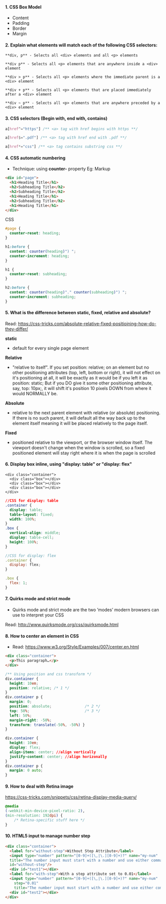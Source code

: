 #### 1. CSS Box Model
* Content
* Padding
* Border
* Margin

#### 2. Explain what elements will match each of the following CSS selectors:
```
**div, p** - Selects all <div> elements and all <p> elements

**div p** - Selects all <p> elements that are anywhere inside a <div> element

**div > p** - Selects all <p> elements where the immediate parent is a <div> element

**div + p** - Selects all <p> elements that are placed immediately after a <div> element

**div ~ p** - Selects all <p> elements that are anywhere preceded by a <div> element
```

#### 3. CSS selectors (Begin with, end with, contains)

```css
a[href^="https"] /** <a> tag with href begins with https **/

a[href$=".pdf"] /** <a> tag with href end with .pdf **/

a[href*="css"] /** <a> tag contains substring css **/

```

#### 4. CSS automatic numbering
* Technique: using **counter-** property
Eg:
Markup
```html
<div id="page">
  <h1>Heading Title</h1>
  <h2>Subheading Title</h2>
  <h2>Subheading Title</h2>
  <h1>Heading Title</h1>
  <h2>Subheading Title</h2>
  <h1>Heading Title</h1>
</div>
```
CSS
```css
#page {
  counter-reset: heading;
}

h1:before {
  content: counter(heading)") ";
  counter-increment: heading;
}

h1 {
  counter-reset: subheading;
}

h2:before {
  content: counter(heading)"." counter(subheading)") ";
  counter-increment: subheading;
}
```

#### 5. What is the difference between static, fixed, relative and absolute?

Read: https://css-tricks.com/absolute-relative-fixed-positioining-how-do-they-differ/

**static**
* default for every single page element

**Relative**
* "relative to itself". If you set position: relative; on an element but no other positioning attributes (top, left, bottom or right), it will not effect on it's positioning at all, it will be exactly as it would be if you left it as position: static; But if you DO give it some other positioning attribute, say, top: 10px;, it will shift it's position 10 pixels DOWN from where it would NORMALLY be.

**Absolute**
* relative to the next parent element with relative (or absolute) positioning. If there is no such parent, it will default all the way back up to the <html> element itself meaning it will be placed relatively to the page itself.

**Fixed**
* positioned relative to the viewport, or the browser window itself. The viewport doesn't change when the window is scrolled, so a fixed positioned element will stay right where it is when the page is scrolled

#### 6. Display box inline, using "display: table" or "display: flex"

```
<div class="container">
  <div class="box"></div>
  <div class="box"></div>
  <div class="box"></div>
</div>

```

```css
//CSS for display: table
.container {
  display: table;
  table-layout: fixed;
  width: 100%;
}
.box {
  vertical-align: middle;
  display: table-cell;
  height: 100%;
}
```

```js
//CSS for display: flex
.container {
  display: flex;
}

.box {
  flex: 1;
}

```

#### 7. Quirks mode and strict mode

* Quirks mode and strict mode are the two ’modes’ modern browsers can use to interpret your CSS

Read: http://www.quirksmode.org/css/quirksmode.html


#### 8. How to center an element in CSS

* Read: https://www.w3.org/Style/Examples/007/center.en.html

```html
<div class="container">
  <p>This paragraph…</p>
</div>
```

```css
/** Using position and css transform */
div.container {
  height: 10em;
  position: relative; /* 1 */
}
div.container p {
  margin: 0;
  position: absolute;               /* 2 */
  top: 50%;                         /* 3 */
  left: 50%;
  margin-right: -50%;
  transform: translate(-50%, -50%) }
}
```

```css
div.container {
  height: 10em;
  display: flex;
  align-items: center; //align vertically
  justify-content: center; //align horizonally
}
div.container p {
  margin: 0 auto;
}
```

#### 9. How to deal with Retina image
https://css-tricks.com/snippets/css/retina-display-media-query/

```css
@media
(-webkit-min-device-pixel-ratio: 2),
(min-resolution: 192dpi) {
    /* Retina-specific stuff here */
}
```

#### 10. HTML5 input to manage number step

```html
<div class="container">
  <label for="without-step">Without Step Attribute</label>
  <input type="number" pattern="[0-9]+([\,|\.][0-9]+)?" name="my-num"
  title="The number input must start with a number and use either comma or a dot as a decimal character."
  id="without-step"/>
  <div id="test1"></div>
  <label for="with-step">With a step attribute set to 0.01</label>
  <input type="number" pattern="[0-9]+([\,|\.][0-9]+)?" name="my-num"
    step="0.01"
    title="The number input must start with a number and use either comma or a dot as a decimal character." id="with-step"/>
  <div id="test2"></div>
</div>
```
